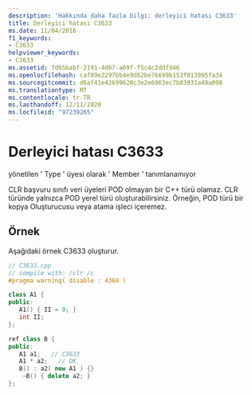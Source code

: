 ```yaml
---
description: 'Hakkında daha fazla bilgi: derleyici hatası C3633'
title: Derleyici hatası C3633
ms.date: 11/04/2016
f1_keywords:
- C3633
helpviewer_keywords:
- C3633
ms.assetid: 7d65babf-2191-4d67-a69f-f5c4c2ddf946
ms.openlocfilehash: caf89e2297bb4e9d62be76699b153f013095fa34
ms.sourcegitcommit: d6af41e42699628c3e2e6063ec7b03931a49a098
ms.translationtype: MT
ms.contentlocale: tr-TR
ms.lasthandoff: 12/11/2020
ms.locfileid: "97239265"
---
```

# <a name="compiler-error-c3633"></a>Derleyici hatası C3633

yönetilen ' Type ' üyesi olarak ' Member ' tanımlanamıyor

CLR başvuru sınıfı veri üyeleri POD olmayan bir C++ türü olamaz.  CLR türünde yalnızca POD yerel türü oluşturabilirsiniz.  Örneğin, POD türü bir kopya Oluşturucusu veya atama işleci içeremez.

## <a name="example"></a>Örnek

Aşağıdaki örnek C3633 oluşturur.

```cpp
// C3633.cpp
// compile with: /clr /c
#pragma warning( disable : 4368 )

class A1 {
public:
   A1() { II = 0; }
   int II;
};

ref class B {
public:
   A1 a1;   // C3633
   A1 * a2;   // OK
   B() : a2( new A1 ) {}
    ~B() { delete a2; }
};
```
